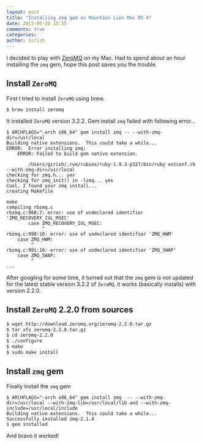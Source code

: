 ```yaml
---
layout: post
title: "Installing zmq gem on Mountain Lion Mac OS X"
date: 2013-05-20 15:55
comments: true
categories: 
author: Girish
---
```


I decided to play with [ZeroMQ](http://www.zeromq.org) on my Mac. Had to spend about an hour installing the `zmq` gem, hope this post saves you the trouble.

## Install `ZeroMQ`
First I tried to install `ZeroMQ` using brew.
```
$ brew install zeromq
```
It installed `ZeroMQ` version 3.2.2. Gem install `zmq` failed with
following error...

```
$ ARCHFLAGS="-arch x86_64" gem install zmq -- --with-zmq-dir=/usr/local
Building native extensions.  This could take a while...
ERROR:  Error installing zmq:
	ERROR: Failed to build gem native extension.

        /Users/girish/.rvm/rubies/ruby-1.9.3-p327/bin/ruby extconf.rb --with-zmq-dir=/usr/local
checking for zmq.h... yes
checking for zmq_init() in -lzmq... yes
Cool, I found your zmq install...
creating Makefile

make
compiling rbzmq.c
rbzmq.c:968:7: error: use of undeclared identifier 'ZMQ_RECOVERY_IVL_MSEC'
        case ZMQ_RECOVERY_IVL_MSEC:
             ^
rbzmq.c:990:10: error: use of undeclared identifier 'ZMQ_HWM'
    case ZMQ_HWM:
         ^
rbzmq.c:991:10: error: use of undeclared identifier 'ZMQ_SWAP'
    case ZMQ_SWAP:
         ^
...
```

After googling for some time, it turned out that the `zmq` gem is not updated for the latest
stable version 3.2.2 of `ZeroMQ`, it works (basically installs) with
version 2.2.0.

## Install `ZeroMQ` 2.2.0 from sources

```bash
$ wget http://download.zeromq.org/zeromq-2.2.0.tar.gz
$ tar xfz zeromq-2.2.0.tar.gz
$ cd zeromq-2.2.0
$ ./configure
$ make
$ sudo make install
```

<!-- more -->

## Install `zmq` gem
Finally install the `zmq` gem

```
$ ARCHFLAGS="-arch x86_64" gem install zmq  -- --with-zmq-dir=/usr/local --with-zmq-lib=/usr/local/lib and --with-zmq-include=/usr/local/include
Building native extensions.  This could take a while...
Successfully installed zmq-2.1.4
1 gem installed
```
And bravo it worked!
